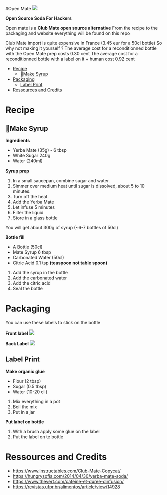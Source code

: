 #Open Mate
![](medias/label_front.png)

**Open Source Soda For Hackers**

Open mate is a **Club Mate open source alternative** From the recipe to the packaging and website everything will be found on this repo

Club Mate import is quite expensive in France (3.45 eur for a 50cl bottle) So why not making it yourself ? The average cost for a reconditionned bottle with the Open Mate prep costs 0.30 cent 
The average cost for a reconditionned bottle with a label on it + human cost 0.92 cent

- [Recipe](#recipe)
  - [🫗Make Syrup](#make-syrup)
- [Packaging](#packaging)
  - [Label Print](#label-print)
- [Ressources and Credits](#ressources-and-credits)


# Recipe

## 🫗Make Syrup 

**Ingredients**
* Yerba Mate (35g) - 6 tbsp
* White Sugar 240g
* Water (240ml)

**Syrup prep**

1. In a small saucepan, combine sugar and water.
2. Simmer over medium heat until sugar is dissolved, about 5 to 10 minutes. 
3. Turn off the heat.
4. Add the Yerba Mate
5. Let infuse 5 minutes
6. Filter the liquid
7. Store in a glass bottle

You will get about 300g of syrup (~6-7 bottles of 50cl)


**Bottle fill**
- A Bottle (50cl)
- Mate Syrup 6 tbsp
- Carbonated Water (50cl)
- Citric Acid 0.1 tsp **(teaspoon not table spoon)**

1. Add the syrup in the bottle
2. Add the carbonated water
3. Add the citric acid
4. Seal the bottle


# Packaging

You can use these labels to stick on the bottle

**Front label**
![](medias/label_front.png)

**Back Label**
![](medias/label_back.png)



## Label Print

**Make organic glue**
- Flour (2 tbsp)
- Sugar (0.5 tbsp)
- Water (10-20 cl )

1. Mix everything in a pot
2. Boil the mix
3. Put in a jar

**Put label on bottle**

1. With a brush apply some  glue on the label 
2. Put the label on te bottle

# Ressources and Credits
- https://www.instructables.com/Club-Mate-Copycat/
- https://hungrysofia.com/2014/04/30/yerba-mate-soda/
- https://www.thevert.com/cafeine-et-duree-dinfusion/
- https://revistas.ufpr.br/alimentos/article/view/14928
